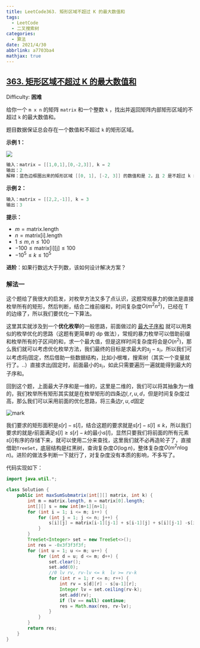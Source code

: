 ```yaml
---
title: LeetCode363. 矩形区域不超过 K 的最大数值和
tags:
  - LeetCode
  - 二叉搜索树
categories:
  - 算法
date: 2021/4/30
abbrlink: a7703ba4
mathjax: true
---
```


## [363. 矩形区域不超过 K 的最大数值和](https://leetcode-cn.com/problems/max-sum-of-rectangle-no-larger-than-k/)

Difficulty: **困难**

给你一个 `m x n` 的矩阵 `matrix` 和一个整数 `k` ，找出并返回矩阵内部矩形区域的不超过 `k` 的最大数值和。

题目数据保证总会存在一个数值和不超过 `k` 的矩形区域。

**示例 1：**

![](https://i.loli.net/2021/04/30/Id4qFm7B1ongP8T.png)

```c
输入：matrix = [[1,0,1],[0,-2,3]], k = 2
输出：2
解释：蓝色边框圈出来的矩形区域 [[0, 1], [-2, 3]] 的数值和是 2，且 2 是不超过 k 的最大数字（k = 2）。
```

**示例 2：**

```c
输入：matrix = [[2,2,-1]], k = 3
输出：3
```

**提示：**

*   $m = \text{matrix.length}$
*   $n = \text{matrix[i].length}$
*   $1 \leq m, n \leq 100$
*   $-100 \leq \text{matrix[i][j]} \leq 100$
*   $-10^5 \leq k \leq 10^5$

**进阶**：如果行数远大于列数，该如何设计解决方案？

  
### 解法一

这个题给了我很大的启发，对枚举方法又多了点认识，这题常规暴力的做法是直接枚举所有的矩形，然后判断，结合二维前缀和，时间复杂度$O(m^2n^2)$，已经在 T 的边缘了，所以我们要优化一下算法。

这里其实就涉及到一个**优化枚举**的一般思路，前面做过的 [最大子序和](https://imlgw.top/2019/09/01/leetcode-dong-tai-gui-hua/#53-%E6%9C%80%E5%A4%A7%E5%AD%90%E5%BA%8F%E5%92%8C) 就可以用类似的枚举优化的思路（这题有更简单的 dp 做法），常规的暴力枚举可以借助前缀和枚举所有的子区间的和，求一个最大值，但是这样时间复杂度将会是$O(n^2)$，那么我们就可以考虑优化枚举方法，我们最终的目标是求最大的$s_j-s_i$，所以我们可以考虑将$j$固定，然后借助一些数据结构，比如小根堆，搜索树（其实一个变量就行了。..）直接求出$j$固定时，前面最小的$s_i$，如此只需要遍历一遍就能得到最大的子序和。

回到这个题，上面最大子序和是一维的，这里是二维的，我们可以将其抽象为一维的，我们枚举所有矩形其实就是在枚举矩形的四条边$l,r,u,d$，但是时间复杂度过高，那么我们可以采用前面的优化思路，将三条边$r,u,d$固定

![mark](https://static.imlgw.top/blog/20210505/7nujFBoFs95s.png)

我们要求的矩形面积是$s[r]-s[l]$，结合这题的要求就是$s[r]-s[l] \leq k$，所以我们要求的就是$r$前面满足$s[l] \geq s[r]-k$的最小$s[l]$，显然只要我们将前面的所有元素$s[i]$有序的存储下来，就可以使用二分来查找，这里我们就不必再造轮子了，直接借助`TreeSet`，底层结构是红黑树，查询复杂度$O(\log{n})$，整体复杂度$O(m^2n\log{n})$。进阶的做法多判断一下就行了，对复杂度没有本质的影响，不多写了。

代码实现如下：
```java
import java.util.*;

class Solution {
    public int maxSumSubmatrix(int[][] matrix, int k) {
        int m = matrix.length, n = matrix[0].length;
        int[][] s = new int[m+1][n+1];
        for (int i = 1; i <= m; i++) {
            for (int j = 1; j <= n; j++) {
                s[i][j] = matrix[i-1][j-1] + s[i-1][j] + s[i][j-1] -s[i-1][j-1];
            }
        }
        TreeSet<Integer> set = new TreeSet<>();
        int res = -0x3f3f3f3f;
        for (int u = 1; u <= m; u++) {
            for (int d = u; d <= m; d++) {
                set.clear();
                set.add(0);
                //0 lv rv, rv-lv <= k  lv >= rv-k
                for (int r = 1; r <= n; r++) {
                    int rv = s[d][r] - s[u-1][r];
                    Integer lv = set.ceiling(rv-k);
                    set.add(rv);
                    if (lv == null) continue;
                    res = Math.max(res, rv-lv);
                }
            }
        }
        return res;
    }
}
```